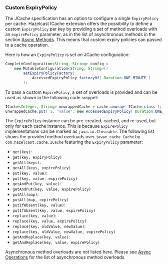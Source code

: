 ### Custom ExpiryPolicy

The JCache specification has an option to configure a single `ExpiryPolicy` per cache. Hazelcast ICache extension
offers the possibility to define a custom `ExpiryPolicy` per key by providing a set of method overloads with an `expirePolicy`
parameter, as in the list of asynchronous methods in the section [Async Methods](#async-methods). This means that custom expiry policies can passed to a cache operation.

Here is how an `ExpirePolicy` is set on JCache configuration:

```java
CompleteConfiguration<String, String> config =
    new MutableConfiguration<String, String>()
        setExpiryPolicyFactory(
            AccessedExpiryPolicy.factoryOf( Duration.ONE_MINUTE )
        );
```

To pass a custom `ExpirePolicy`, a set of overloads is provided and can be used as shown in the following code snippet:

```java
ICache<Integer, String> unwrappedCache = cache.unwrap( ICache.class );
unwrappedCache.put( 1, "value", new AccessedExpiryPolicy( Duration.ONE_DAY ) );
```

The `ExpirePolicy` instance can be pre-created, cached, and re-used, but only for each cache instance. This is because `ExpirePolicy`
implementations can be marked as `java.io.Closeable`. The following list shows the provided method overloads over `javax.cache.Cache`
by `com.hazelcast.cache.ICache` featuring the `ExpiryPolicy` parameter:

 - `get(key)`:
  - `get(key, expiryPolicy)`
 - `getAll(keys)`:
  - `getAll(keys, expirePolicy)`
 - `put(key, value)`:
  - `put(key, value, expirePolicy)`
 - `getAndPut(key, value)`:
  - `getAndPut(key, value, expirePolicy)`
 - `putAll(map)`:
  - `putAll(map, expirePolicy)`
 - `putIfAbsent(key, value)`:
  - `putIfAbsent(key, value, expirePolicy)`
 - `replace(key, value)`:
  - `replace(key, value, expirePolicy)`
 - `replace(key, oldValue, newValue)`:
  - `replace(key, oldValue, newValue, expirePolicy)`
 - `getAndReplace(key, value)`:
  - `getAndReplace(key, value, expirePolicy)`

Asynchronous method overloads are not listed here. Please see [Async Operations](#async-operations) for the list of asynchronous method overloads.

